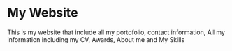 # My Website
This is my website that include all my portofolio, contact information, All my information including my CV, Awards, About me and My Skills
